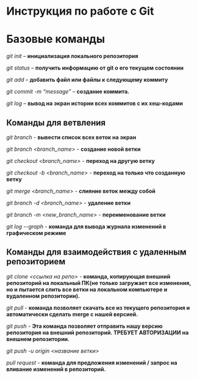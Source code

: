 # Инструкция по работе с Git

# Базовые команды

*git init* – **инициализация локального репозитория**

*git status* – **получить информацию от git о его текущем состоянии**

*git add* – **добавить файл или файлы к следующему коммиту**

*git commit -m “message”* – **создание коммита.**

*git log* – **вывод на экран истории всех коммитов с их хеш-кодами**

## Команды для ветвления

*git branch* - **вывести список всех веток на экран**

*git branch <branch_name>* - **создание новой ветки**

*git checkout <branch_name>* - **переход на другую ветку**

*git checkout -b <branch_name>* - **переход на только что созданную ветку**

*git merge <branch_name>* - **слияние веток между собой**

*git branch -d <branch_name>* - **удаление ветки**

*git branch -m <new_branch_name>* - **переименование ветки**

*git log --graph* - **команда для вывода журнала изменений в графическом режиме**

## Команды для взаимодействия с удаленным репозиторием

*git clone <ссылка на репо>* - **команда, копирующая внешний репозиторий на локальный ПК(не только загружает все изменения, но и пытается слить все ветки на локальном компьютере и вудаленном репозитории).**

*git pull* -  **команда позволяет скачать все из текущего репозитория и автоматически сделать merge с нашей версией.**

*git push* - **Эта команда позволяет отправить нашу версию репозитория на внешний репозиторий. ТРЕБУЕТ АВТОРИЗАЦИИ на внешнем репозитории.**

*git push -u origin <название ветки>* 

*pull request* - **команда для предложения изменений / запрос на вливание изменений в репозиторий.**